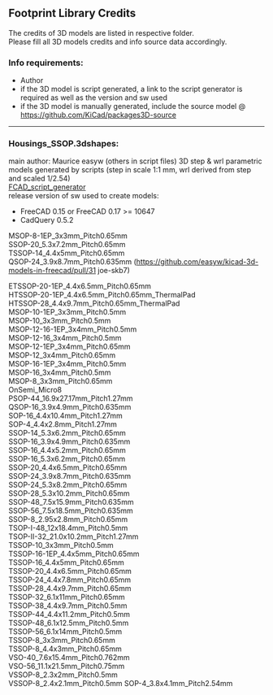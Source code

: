 ﻿## Footprint Library Credits

The credits of 3D models are listed in respective folder.  
Please fill all 3D models credits and info source data accordingly.  

### Info requirements:
- Author
- if the 3D model is script generated, a link to the script generator is required as well as the version and sw used
- if the 3D model is manually generated, include the source model @ https://github.com/KiCad/packages3D-source

<hr>  

### Housings_SSOP.3dshapes:  
main author: Maurice easyw (others in script files) 
3D step & wrl parametric models generated by scripts (step in scale 1:1 mm, wrl derived from step and scaled 1/2.54)  
[FCAD_script_generator](https://github.com/easyw/kicad-3d-models-in-freecad/tree/master/cadquery/FCAD_script_generator)  
release version of sw used to create models:  
- FreeCAD 0.15 or FreeCAD 0.17 >= 10647  
- CadQuery 0.5.2  

MSOP-8-1EP_3x3mm_Pitch0.65mm  
SSOP-20_5.3x7.2mm_Pitch0.65mm  
TSSOP-14_4.4x5mm_Pitch0.65mm  
QSOP-24_3.9x8.7mm_Pitch0.635mm (https://github.com/easyw/kicad-3d-models-in-freecad/pull/31 joe-skb7)

ETSSOP-20-1EP_4.4x6.5mm_Pitch0.65mm  
HTSSOP-20-1EP_4.4x6.5mm_Pitch0.65mm_ThermalPad  
HTSSOP-28_4.4x9.7mm_Pitch0.65mm_ThermalPad  
MSOP-10-1EP_3x3mm_Pitch0.5mm  
MSOP-10_3x3mm_Pitch0.5mm  
MSOP-12-16-1EP_3x4mm_Pitch0.5mm  
MSOP-12-16_3x4mm_Pitch0.5mm  
MSOP-12-1EP_3x4mm_Pitch0.65mm  
MSOP-12_3x4mm_Pitch0.65mm  
MSOP-16-1EP_3x4mm_Pitch0.5mm  
MSOP-16_3x4mm_Pitch0.5mm  
MSOP-8_3x3mm_Pitch0.65mm  
OnSemi_Micro8  
PSOP-44_16.9x27.17mm_Pitch1.27mm  
QSOP-16_3.9x4.9mm_Pitch0.635mm  
SOP-16_4.4x10.4mm_Pitch1.27mm  
SOP-4_4.4x2.8mm_Pitch1.27mm  
SSOP-14_5.3x6.2mm_Pitch0.65mm  
SSOP-16_3.9x4.9mm_Pitch0.635mm  
SSOP-16_4.4x5.2mm_Pitch0.65mm  
SSOP-16_5.3x6.2mm_Pitch0.65mm  
SSOP-20_4.4x6.5mm_Pitch0.65mm  
SSOP-24_3.9x8.7mm_Pitch0.635mm  
SSOP-24_5.3x8.2mm_Pitch0.65mm  
SSOP-28_5.3x10.2mm_Pitch0.65mm  
SSOP-48_7.5x15.9mm_Pitch0.635mm  
SSOP-56_7.5x18.5mm_Pitch0.635mm  
SSOP-8_2.95x2.8mm_Pitch0.65mm  
TSOP-I-48_12x18.4mm_Pitch0.5mm  
TSOP-II-32_21.0x10.2mm_Pitch1.27mm  
TSSOP-10_3x3mm_Pitch0.5mm  
TSSOP-16-1EP_4.4x5mm_Pitch0.65mm  
TSSOP-16_4.4x5mm_Pitch0.65mm  
TSSOP-20_4.4x6.5mm_Pitch0.65mm  
TSSOP-24_4.4x7.8mm_Pitch0.65mm  
TSSOP-28_4.4x9.7mm_Pitch0.65mm  
TSSOP-32_6.1x11mm_Pitch0.65mm  
TSSOP-38_4.4x9.7mm_Pitch0.5mm  
TSSOP-44_4.4x11.2mm_Pitch0.5mm  
TSSOP-48_6.1x12.5mm_Pitch0.5mm  
TSSOP-56_6.1x14mm_Pitch0.5mm  
TSSOP-8_3x3mm_Pitch0.65mm  
TSSOP-8_4.4x3mm_Pitch0.65mm  
VSO-40_7.6x15.4mm_Pitch0.762mm  
VSO-56_11.1x21.5mm_Pitch0.75mm  
VSSOP-8_2.3x2mm_Pitch0.5mm  
VSSOP-8_2.4x2.1mm_Pitch0.5mm
SOP-4_3.8x4.1mm_Pitch2.54mm

